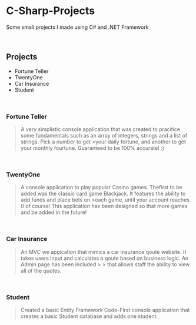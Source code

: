 # C-Sharp-Projects
Some small projects I made using C# and .NET Framework


 <br/>



## Projects
- Fortune Teller 
- TwentyOne
- Car Insurance
- Student
<br/>

### Fortune Teller 
>A very simplistic console application that was created to pracitice some fundamentals such as an array of integers, strings and a list of strings. Pick a number to get >your daily fortune, and another to get your monthly fourtune. Guaranteed to be 100% accurate! :)
<br/>


### TwentyOne
>A console application to play popular Casino games. Thefirst to be added was the classic card game Blackjack. It features the ability to add funds and place bets on >each game, until your account reaches 0 of course! This application has been designed so that more games and be added in the future!
<br/>

### Car Insurance
> An MVC we appication that mimics a car insurance qoute website. It takes users input and calculates a qoute based on business logic. An Admin page has been included > > that allows staff the ability to view all of the quotes.
<br/>

### Student
> Created a basic Entity Framework Code-First console application that creates a basic Student database and adds one student.
<br/>
